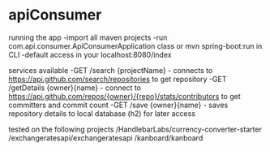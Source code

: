 # apiConsumer

running the app
-import all maven projects
-run com.api.consumer.ApiConsumerApplication class or mvn spring-boot:run in CLI
-default access in your localhost:8080/index

services available
-GET /search {projectName} - connects to https://api.github.com/search/repositories to get repository
-GET /getDetails {owner}{name} - connect to https://api.github.com/repos/{owner}/{repo}/stats/contributors to get committers and commit count
-GET /save {owner}{name} - saves repository details to local database (h2) for later access

tested on the following projects
/HandlebarLabs/currency-converter-starter
/exchangeratesapi/exchangeratesapi
/kanboard/kanboard
